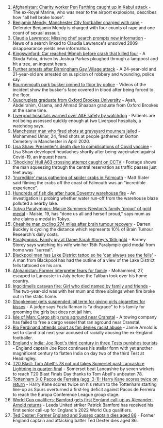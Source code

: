 1. [Afghanistan: Charity worker Pen Farthing caught up in Kabul attack](https://www.bbc.co.uk/news/uk-england-beds-bucks-herts-58345074?at_medium=RSS&at_campaign=KARANGA) - The ex-Royal Marine, who was near to the airport explosions, describes how "all hell broke loose".
2. [Benjamin Mendy: Manchester City footballer charged with rape](https://www.bbc.co.uk/news/uk-england-manchester-58348288?at_medium=RSS&at_campaign=KARANGA) - Defender Benjamin Mendy is charged with four counts of rape and one count of sexual assault.
3. [Claudia Lawrence: Missing chef search prompts new information](https://www.bbc.co.uk/news/uk-england-york-north-yorkshire-58344715?at_medium=RSS&at_campaign=KARANGA) - News of a search linked to Claudia Lawrence's unsolved 2009 disappearance yields new information.
4. [Kingswinford: Car reached 96mph before crash that killed four](https://www.bbc.co.uk/news/uk-england-birmingham-58346494?at_medium=RSS&at_campaign=KARANGA) - A Skoda Fabia, driven by Joshua Parkes ploughed through a lamppost and hit a tree, an inquest hears.
5. [Further arrests after Birmingham Gay Village attack](https://www.bbc.co.uk/news/uk-england-birmingham-58345367?at_medium=RSS&at_campaign=KARANGA) - A 24-year-old and 21-year-old are arrested on suspicion of robbery and wounding, police say.
6. [Bournemouth park busker pinned to floor by police](https://www.bbc.co.uk/news/uk-england-dorset-58347979?at_medium=RSS&at_campaign=KARANGA) - Videos of the incident show the busker's face covered in blood after being forced to the floor.
7. [Quadruplets graduate from Oxford Brookes University](https://www.bbc.co.uk/news/uk-england-oxfordshire-58340819?at_medium=RSS&at_campaign=KARANGA) - Ayah, Abdelrahim, Osama, and Ahmad Shaaban graduate from Oxford Brookes at the same time.
8. [Liverpool hospitals warned over A&E safety by watchdog](https://www.bbc.co.uk/news/uk-england-merseyside-58348981?at_medium=RSS&at_campaign=KARANGA) - Patients are not being assessed quickly enough at two Liverpool hospitals, a watchdog says.
9. [Manchester man who fired shots at graveyard mourners jailed](https://www.bbc.co.uk/news/uk-england-manchester-58348019?at_medium=RSS&at_campaign=KARANGA) - Mohammed Umar, 24, fired shots at people gathered at Gorton Cemetery in Manchester in April 2020.
10. [Lisa Shaw: Presenter's death due to complications of Covid vaccine](https://www.bbc.co.uk/news/uk-england-tyne-58330796?at_medium=RSS&at_campaign=KARANGA) - Lisa Shaw developed headaches shortly after being vaccinated against Covid-19, an inquest hears.
11. ['Shocking' Hull A63 crossing attempt caught on CCTV](https://www.bbc.co.uk/news/uk-england-humber-58345196?at_medium=RSS&at_campaign=KARANGA) - Footage shows the man squeezing through the central reservation as traffic passes just feet away.
12. ['Incredible' mass gathering of spider crabs in Falmouth](https://www.bbc.co.uk/news/uk-england-cornwall-58346707?at_medium=RSS&at_campaign=KARANGA) - Matt Slater said filming the crabs off the coast of Falmouth was an "incredible experience".
13. [Hundreds of fish die after huge Coventry warehouse fire](https://www.bbc.co.uk/news/uk-england-coventry-warwickshire-58348849?at_medium=RSS&at_campaign=KARANGA) - An investigation is probing whether water run-off from the warehouse blaze polluted a nearby lake.
14. [Tokyo Paralympics: Maisie Summers-Newton's family 'proud' of gold medal](https://www.bbc.co.uk/news/uk-england-northamptonshire-58349262?at_medium=RSS&at_campaign=KARANGA) - Maisie, 19, has "done us all and herself proud," says mum as she claims a medal in Tokyo.
15. [Cheshire man cycling 274 miles after brain tumour recovery](https://www.bbc.co.uk/news/uk-england-merseyside-58345349?at_medium=RSS&at_campaign=KARANGA) - Darren Buckley is cycling the distance which represents 10% of Brain Tumour Research's daily costs.
16. [Paralympics: Family joy at Dame Sarah Storey's 15th gold](https://www.bbc.co.uk/news/uk-england-manchester-58332983?at_medium=RSS&at_campaign=KARANGA) - Barney Storey says watching his wife win her 15th Paralympic gold medal from home was "surreal".
17. [Blackpool man has Lake District tattoo so he 'can always see the fells'](https://www.bbc.co.uk/news/uk-england-cumbria-58333283?at_medium=RSS&at_campaign=KARANGA) - A man from Blackpool has had the outline of a view of the Lake District fells tattooed on his arm.
18. [Afghanistan: Former interpreter fears for family](https://www.bbc.co.uk/news/uk-england-lancashire-58342589?at_medium=RSS&at_campaign=KARANGA) - Mohammed, 27, escaped to Lancaster in July before the Taliban took over his home country.
19. [Ingoldmells caravan fire: Girl who died named by family and friends](https://www.bbc.co.uk/news/uk-england-lincolnshire-58341567?at_medium=RSS&at_campaign=KARANGA) - The two-year-old was with her mum and three siblings when fire broke out in the static home.
20. [Shopkeeper gets suspended jail term for giving girls cigarettes for kisses](https://www.bbc.co.uk/news/uk-england-gloucestershire-58340121?at_medium=RSS&at_campaign=KARANGA) - A judge says Fozlu Raman is "a disgrace" to his family for grooming the girls but does not jail him.
21. [Isle of Man: Cargo ship runs aground near Cranstal](https://www.bbc.co.uk/news/world-europe-isle-of-man-58342316?at_medium=RSS&at_campaign=KARANGA) - A towing company has failed to free a cargo vessel that ran aground near Cranstal.
22. [Rio Ferdinand attends court as fan denies racist abuse](https://www.bbc.co.uk/news/uk-england-birmingham-58343281?at_medium=RSS&at_campaign=KARANGA) - Jamie Arnold is set to stand trial next year accused of racially abusing the ex-England footballer.
23. [England v India: Joe Root's third century in three Tests punishes tourists](https://www.bbc.co.uk/sport/cricket/58347272?at_medium=RSS&at_campaign=KARANGA) - England captain Joe Root continues his stellar form with yet another magnificent century to flatten India on day two of the third Test at Headingley.
24. [T20 Blast: Tom Abell's 78 not out takes Somerset past Lancashire Lightning in quarter-final](https://www.bbc.co.uk/sport/cricket/58258041?at_medium=RSS&at_campaign=KARANGA) - Somerset beat Lancashire by seven wickets to reach T20 Blast Finals Day thanks to Tom Abell's unbeaten 78.
25. [Tottenham 3-0 Pacos de Ferreira (agg: 3-1): Harry Kane scores twice on return](https://www.bbc.co.uk/sport/football/58333505?at_medium=RSS&at_campaign=KARANGA) - Harry Kane scores twice on his return to the Tottenham starting line-up as Spurs overturned a first-leg deficit against Pacos de Ferreira to reach the Europa Conference League group stage.
26. [World Cup qualifiers: Bamford gets first England call-up as Alexander-Arnold returns](https://www.bbc.co.uk/sport/football/58345316?at_medium=RSS&at_campaign=KARANGA) - Leeds United striker Patrick Bamford has received his first senior call-up for England's 2022 World Cup qualifiers.
27. [Ted Dexter: Former England and Sussex captain dies aged 86](https://www.bbc.co.uk/sport/cricket/58337771?at_medium=RSS&at_campaign=KARANGA) - Former England captain and attacking batter Ted Dexter dies aged 86.
